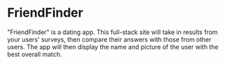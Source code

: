 # FriendFinder
"FriendFinder" is a dating app. This full-stack site will take in results from your users' surveys, then compare their answers with those from other users. The app will then display the name and picture of the user with the best overall match.
